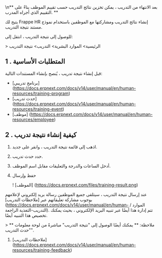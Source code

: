 \n** بعد الانتهاء من التدريب ، يمكن تخزين نتائج التدريب حسب تقييم الموظف بناءً على التقييم الذي أجراه المدرب. **

يتيح لك Frappe HR إنشاء نتائج التدريب ومشاركتها مع الموظفين باستخدام نموذج مستند نتيجة التدريب.

للوصول إلى نتيجة التدريب ، انتقل إلى:

\> الرئيسية> الموارد البشرية> التدريب> نتيجة التدريب

## 1 \. المتطلبات الأساسية

قبل إنشاء نتيجة تدريب ، يُنصح بإنشاء المستندات التالية:

* [برنامج تدريبي] (https://docs.erpnext.com/docs/v14/user/manual/en/human-resources/training-program)
* [حدث تدريب] (https://docs.erpnext.com/docs/v14/user/manual/en/human-resources/training-event)
* [موظف] (https://docs.erpnext.com/docs/v14/user/manual/en/human-resources/employee)

## 2 \. كيفية إنشاء نتيجة تدريب

1. اذهب إلى قائمة نتيجة التدريب ، وانقر على جديد.
2. حدد حدث تدريب.
3. أدخل الساعات والدرجة والتعليقات مقابل اسم الموظف.
4. حفظ وإرسال
    
    ! [الموظف] (https://docs.erpnext.com/files/training-result.png)
    

عند إرسال نتيجة التدريب ، سيتلقى جميع الموظفين رسالة بريد إلكتروني لإعلامهم بوجوب مشاركة تعليقاتهم عبر [ملاحظات التدريب] (https://docs.erpnext.com/docs/v14/user/manual/en/human- الموارد / التدريب-التغذية الراجعة). تتم إدارة هذا أيضًا عبر تنبيه البريد الإلكتروني ، بحيث يمكنك تخصيص هذا التنبيه أيضًا.

\> ** ملاحظة: ** يمكنك أيضًا الوصول إلى "نتيجة التدريب" مباشرةً من لوحة معلومات "حدث التدريب".

1. [ملاحظات التدريب] (https://docs.erpnext.com/docs/v14/user/manual/en/human-resources/training-feedback)